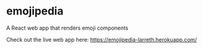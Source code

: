 # emojipedia
A React web app that renders emoji components

Check out the live web app here:
https://emojipedia-larreth.herokuapp.com/
